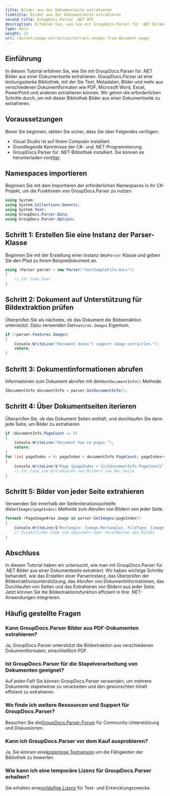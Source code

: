 ```yaml
---
title: Bilder aus der Dokumentseite extrahieren
linktitle: Bilder aus der Dokumentseite extrahieren
second_title: GroupDocs.Parser .NET API
description: Erfahren Sie, wie Sie mit GroupDocs.Parser für .NET Bilder aus Dokumenten extrahieren. Erweitern Sie Ihre Dokumentverarbeitungsfunktionen.
type: docs
weight: 12
url: /de/net/image-extraction/extract-images-from-document-page/
---
```

## Einführung
In diesem Tutorial erfahren Sie, wie Sie mit GroupDocs.Parser für .NET Bilder aus einer Dokumentseite extrahieren. GroupDocs.Parser ist eine leistungsstarke Bibliothek, mit der Sie Text, Metadaten, Bilder und mehr aus verschiedenen Dokumentformaten wie PDF, Microsoft Word, Excel, PowerPoint und anderen extrahieren können. Wir gehen die erforderlichen Schritte durch, um mit dieser Bibliothek Bilder aus einer Dokumentseite zu extrahieren.
## Voraussetzungen
Bevor Sie beginnen, stellen Sie sicher, dass Sie über Folgendes verfügen:
- Visual Studio ist auf Ihrem Computer installiert.
- Grundlegende Kenntnisse der C#- und .NET-Programmierung.
- GroupDocs.Parser für .NET-Bibliothek installiert. Sie können es herunterladen von[Hier](https://releases.groupdocs.com/parser/net/).

## Namespaces importieren
Beginnen Sie mit dem Importieren der erforderlichen Namespaces in Ihr C#-Projekt, um die Funktionen von GroupDocs.Parser zu nutzen.
```csharp
using System;
using System.Collections.Generic;
using System.Text;
using GroupDocs.Parser.Data;
using GroupDocs.Parser.Options;
```
## Schritt 1: Erstellen Sie eine Instanz der Parser-Klasse
 Beginnen Sie mit der Erstellung einer Instanz des`Parser` Klasse und geben Sie den Pfad zu Ihrem Beispieldokument an.
```csharp
using (Parser parser = new Parser("YourSampleFile.docx"))
{
    // Ihr Code hier
}
```
## Schritt 2: Dokument auf Unterstützung für Bildextraktion prüfen
 Überprüfen Sie als nächstes, ob das Dokument die Bildextraktion unterstützt. Dazu verwenden Sie`Features.Images` Eigentum.
```csharp
if (!parser.Features.Images)
{
    Console.WriteLine("Document doesn't support image extraction.");
    return;
}
```
## Schritt 3: Dokumentinformationen abrufen
 Informationen zum Dokument abrufen mit dem`GetDocumentInfo()` Methode.
```csharp
IDocumentInfo documentInfo = parser.GetDocumentInfo();
```
## Schritt 4: Über Dokumentseiten iterieren
Überprüfen Sie, ob das Dokument Seiten enthält, und durchlaufen Sie dann jede Seite, um Bilder zu extrahieren.
```csharp
if (documentInfo.PageCount == 0)
{
    Console.WriteLine("Document has no pages.");
    return;
}
for (int pageIndex = 0; pageIndex < documentInfo.PageCount; pageIndex++)
{
    Console.WriteLine($"Page {pageIndex + 1}/{documentInfo.PageCount}");
    // Ihr Code zum Extrahieren von Bildern von der Seite
}
```
## Schritt 5: Bilder von jeder Seite extrahieren
 Verwenden Sie innerhalb der Seiteniterationsschleife die`GetImages(pageIndex)` Methode zum Abrufen von Bildern von jeder Seite.
```csharp
foreach (PageImageArea image in parser.GetImages(pageIndex))
{
    Console.WriteLine($"Rectangle: {image.Rectangle}, FileType: {image.FileType}");
    // Zusätzlicher Code zum Speichern oder Verarbeiten des Bildes
}
```

## Abschluss
In diesem Tutorial haben wir untersucht, wie man mit GroupDocs.Parser für .NET Bilder aus einer Dokumentseite extrahiert. Wir haben wichtige Schritte behandelt, wie das Erstellen einer Parserinstanz, das Überprüfen der Bildextraktionsunterstützung, das Abrufen von Dokumentinformationen, das Durchlaufen von Seiten und das Extrahieren von Bildern aus jeder Seite. Jetzt können Sie die Bildextraktionsfunktion effizient in Ihre .NET-Anwendungen integrieren.

## Häufig gestellte Fragen
### Kann GroupDocs.Parser Bilder aus PDF-Dokumenten extrahieren?
Ja, GroupDocs.Parser unterstützt die Bildextraktion aus verschiedenen Dokumentformaten, einschließlich PDF.
### Ist GroupDocs.Parser für die Stapelverarbeitung von Dokumenten geeignet?
Auf jeden Fall! Sie können GroupDocs.Parser verwenden, um mehrere Dokumente stapelweise zu verarbeiten und den gewünschten Inhalt effizient zu extrahieren.
### Wo finde ich weitere Ressourcen und Support für GroupDocs.Parser?
 Besuchen Sie die[GroupDocs.Parser-Forum](https://forum.groupdocs.com/c/parser/17) für Community-Unterstützung und Diskussionen.
### Kann ich GroupDocs.Parser vor dem Kauf ausprobieren?
 Ja, Sie können eine[kostenlose Testversion](https://releases.groupdocs.com/) um die Fähigkeiten der Bibliothek zu bewerten.
### Wie kann ich eine temporäre Lizenz für GroupDocs.Parser erhalten?
 Sie erhalten eine[vorläufige Lizenz](https://purchase.groupdocs.com/temporary-license/) für Test- und Entwicklungszwecke.